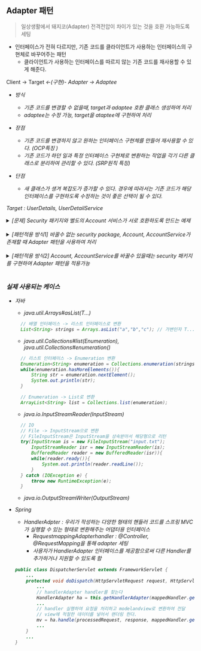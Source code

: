 ## Adapter 패턴
> 일상생활에서 돼지코(Adapter) 전격전압이 차이가 있는 것을 호환 가능하도록 세팅 
- 인터페이스가 전혀 다르지만, 기존 코드를 클라이언트가 사용하는 인터페이스의 구현체로 바꾸어주는 패턴
  - 클라이언트가 사용하는 인터페이스를 따르지 않는 기존 코드를 재사용할 수 있게 해준다. 

Client<C> -> Target<I> <-(구현)- Adapter<C> -> Adaptee<C>

- 방식 
  - 기존 코드를 변경할 수 없을때, target과 adaptee 호환 클래스 생성하여 처리
  - adaptee는 수정 가능, target을 ataptee에 구현하여 처리

- 장점
  - 기존 코드를 변경하지 않고 원하는 인터페이스 구현체를 만들어 재사용할 수 있다. (OCP특징 )
  - 기존 코드가 하던 일과 특정 인터페이스 구현체로 변환하는 작업을 각기 다른 클래스로 분리하여 관리할 수 있다.  (SRP원칙 특징)
- 단점
  - 새 클래스가 생겨 복잡도가 증가할 수 있다. 경우에 따라서는 기존 코드가 해당 인터페이스를 구현하도록 수정하는 것이 좋은 선택이 될 수 있다. 

Target<I> : UserDetails, UserDetailService


<details>
<summary> [문제] Security 패키지와 별도의 Account 서비스가 서로 호환하도록 만드는 예제  </summary>
<div markdown="1">

**Security Package**
- UserDetails : 사용자명, 비밀번호 로드
- UserDetailService : 사용자명을 기준으로 고객 정보 가져올수 있도록 하는 서비스
- LoginHandler : 사용자명, 비밀번호 기준으로 비밀번호 틀렸는지 체크하여 로그인 진행
```java
public interface UserDetails {
    String getUserName();
    String getPassword();
}

public interface UserDetailService{
    UserDetails loadUser(String userName);
}

public class LoginHandler {
    UserDetailService userDetailService;

    public LoginHandler(UserDetailService userDetailService){
        this.userDetailService = userDetailService;
    }

    public String login(String userName, String password){
        UserDetails userDetails = userDetailService.loadUser(userName);
        if(userDetails.getPassword().equals(password)){
            return userDetails.getUserName();
        }else{
            throw new IllegalArgumentException();
        }

    }
}

```
</div>
</details>
<br>

<details>
<summary> [패턴적용 방식1] 바꿀수 없는 security package, Account, AccountService가 존재할 때 Adapter 패턴을 사용하여 처리  </summary>
<div markdown="1">

**Adater 역할의 클래스**
- AccountUserDetails : Account -> UserDetails 변환
- AccountUserDetailsService : AccountService -> UserDetailsService 변환

```java
public class AccountUserDetails implements UserDetails {
    private Account account;

    public AccountUserDetails(Account account){
        this.account = account;
    }
    @Override
    public String getUserName() {
        return this.account.getName();
    }

    @Override
    public String getPassword() {
        return this.account.getPassword();
    }
}


public class AccountUserDetailsService implements UserDetailsService {

    AccountService accountService;

    public AccountUserDetailsService(AccountService accountService){
        this.accountService = accountService;
    }
    @Override
    public UserDetails loadUser(String userName) {
        Account accountByUserName = accountService.findAccountByUserName(userName);
        return new AccountUserDetails(accountByUserName);
    }
}
```

**Client(App)에서 변환된 내용 적용** 

```java
public class App {
    public static void main(String[] args) {
        AccountService accountService = new AccountService();
        // AccountService -> UserDetailsService 변환
        // UserDetailsService 내에 Account -> UserDetail로 변환 로직 포함
        UserDetailsService userDetailsService = new AccountUserDetailsService(accountService);
        // UserDetailService의 기존 로직 LoginHadler 처리
        LoginHandler loginHandler = new LoginHandler(userDetailsService);
        String login = loginHandler.login("keesun", "keesun");
        System.out.println(login);
    }
}

```
</div>
</details>
<br>


<details>
<summary> [패턴적용 방식2] Account, AccountService를 바꿀수 있을때는 security 패키지를 구현하여 Adapter 패턴을 적용가능 </summary>
<div markdown="1">

**Adaptee에 각각 인터페이스를 상속받아 구현**
```java
@Data
public class Account implements UserDetails {
    ...
    @Override
    public String getUserName() {
        return this.name;
    }
}

public class AccountService implements UserDetailsService {
    ...
    @Override
    public UserDetails loadUser(String userName) {
        return findAccountByUserName(userName);
    }
}
```

**Client(APP)에서 직접 AccountService를 주입하여 처리** 
```java
public class App {
    public static void main(String[] args) {
        // UserDetailsService의 구현체인 AccountService를 주입하여 처리
        UserDetailsService userDetailsService = new AccountService();
        LoginHandler loginHandler = new LoginHandler(userDetailsService);
        String login = loginHandler.login("keesun", "keesun");
        System.out.println(login);
    }
}
``` 

</div>
</details>
<br>



### 실제 사용되는 케이스 
- 자바 
  - java.util.Arrays#asList(T...)
  ```java
    // 배열 인터페이스 -> 리스트 인터페이스로 변환
    List<String> strings = Arrays.asList("a","b","c"); // 가변인자 T...
  ```
  - java.util.Collections#list(Enumeration), java.util.Collections#enumeration()
  ```java
    // 리스트 인터페이스 -> Enumeration 변환
    Enumeration<String> enumeration = Collections.enumeration(strings);
    while(enumeration.hasMoreElements()){
        String str = enumeration.nextElement();
        System.out.println(str);
    }

    // Enumeration -> List로 변환
    ArrayList<String> list = Collections.list(enumeration);
  ```
  - java.io.InputStreamReader(InputStream)
  ```java
    // IO
    // File -> InputStream으로 변환
    // FileInputStream은 InputStream을 상속받아서 해당형으로 리턴
    try(InputStream is = new FileInputStream("input.txt");
        InputStreamReader isr = new InputStreamReader(is);
        BufferedReader reader = new BufferedReader(isr)){
        while(reader.ready()){
            System.out.println(reader.readLine());
        }
    } catch (IOException e) {
        throw new RuntimeException(e);
    }  
  ```
  - java.io.OutputStreamWriter(OutputStream)

- Spring 
  - HandlerAdpter : 우리가 작성하는 다양한 형태의 핸들러 코드를 스프링 MVC가 실행할 수 있는 형태로 변환해주는 어댑터용 인터페이스
    - RequestmappingAdapterhandler : @Controller, @RequestMapping을 통해 adapter 세팅
    - 사용자가 HandlerAdapter 인터페이스를 제공함으로써 다른 Handler를 추가하거나 지원할 수 있도록 함
  ```java
  public class DispatcherServlet extends FrameworkServlet {
      ...
      protected void doDispatch(HttpServletRequest request, HttpServletResponse response) throws Exception {
          ...
          // handlerAdapter handler를 찾는다
          HandlerAdapter ha = this.getHandlerAdapter(mappedHandler.getHandler());
          ...
          // handler 실행하여 요청을 처리하고 modelandview로 변환하여 전달 
          // view에 적절한 데이터를 넣어서 랜더링 한다.
          mv = ha.handle(processedRequest, response, mappedHandler.getHandler());
          ...
      }
      ...
  }

  ```